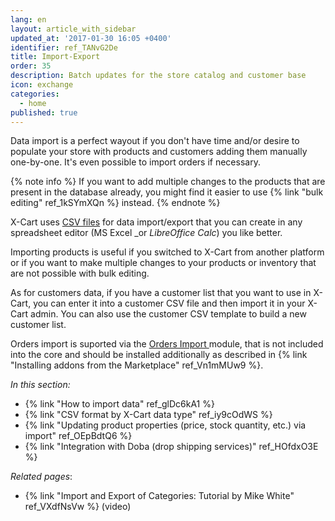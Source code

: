 ```yaml
---
lang: en
layout: article_with_sidebar
updated_at: '2017-01-30 16:05 +0400'
identifier: ref_TANvG2De
title: Import-Export
order: 35
description: Batch updates for the store catalog and customer base
icon: exchange
categories:
  - home
published: true
---
```

Data import is a perfect wayout if you don't have time and/or desire to populate your store with products and customers adding them manually one-by-one. It's even possible to import orders if necessary.

{% note info %}
If you want to add multiple changes to the products that are present in the database already, you might find it easier to use {% link "bulk editing" ref_1kSYmXQn %} instead.
{% endnote %}

X-Cart uses [CSV files](https://en.wikipedia.org/wiki/Comma-separated_values "Import-Export") for data import/export that you can create in any spreadsheet editor (MS Excel _or _LibreOffice Calc_) you like better. 

Importing products is useful if you switched to X-Cart from another platform or if you want to make multiple changes to your products or inventory that are not possible with bulk editing. 

As for customers data, if you have a customer list that you want to use in X-Cart, you can enter it into a customer CSV file and then import it in your X-Cart admin. You can also use the customer CSV template to build a new customer list.

Orders import is suported via the [Orders Import ](https://market.x-cart.com/addons/orders-import.html "Import-Export") module, that is not included into the core and should be installed additionally as described in {% link "Installing addons from the Marketplace" ref_Vn1mMUw9 %}.

_In this section:_

*   {% link "How to import data" ref_glDc6kA1 %}
*   {% link "CSV format by X-Cart data type" ref_iy9cOdWS %} 
*   {% link "Updating product properties (price, stock quantity, etc.) via import" ref_OEpBdtQ6 %}
*   {% link "Integration with Doba (drop shipping services)" ref_HOfdxO3E %}

_Related pages_:

*   {% link "Import and Export of Categories: Tutorial by Mike White" ref_VXdfNsVw %} (video)
